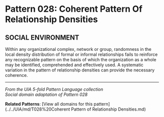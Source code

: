 # Pattern 028: Coherent Pattern Of Relationship Densities

## SOCIAL ENVIRONMENT

Within any organizational complex, network or group, randomness in the local density distribution of formal or informal relationships fails to reinforce any recognizable pattern on the basis of which the organization as a whole may be identified, comprehended and effectively used. A systematic variation in the pattern of relationship densities can provide the necessary coherence.

---

*From the UIA 5-fold Pattern Language collection*  
*Social domain adaptation of Pattern 028*

**Related Patterns**: [View all domains for this pattern](../../UIA/md/T028%20Coherent Pattern of Relationship Densities.md)

